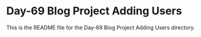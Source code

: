 # Day-69 Blog Project Adding Users

This is the README file for the Day-69 Blog Project Adding Users directory.
